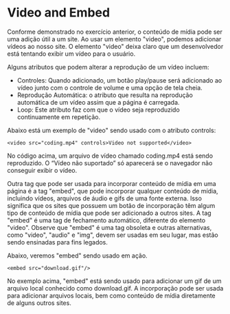 # Video and Embed
Conforme demonstrado no exercício anterior, o conteúdo de mídia pode ser uma adição útil a um site. Ao usar um elemento "video", podemos adicionar vídeos ao nosso site. O elemento "video" deixa claro que um desenvolvedor está tentando exibir um vídeo para o usuário.

Alguns atributos que podem alterar a reprodução de um vídeo incluem:

* Controles: Quando adicionado, um botão play/pause será adicionado ao vídeo junto com o controle de volume e uma opção de tela cheia.
* Reprodução Automática: o atributo que resulta na reprodução automática de um vídeo assim que a página é carregada.
* Loop: Este atributo faz com que o vídeo seja reproduzido continuamente em repetição.

Abaixo está um exemplo de "video" sendo usado com o atributo controls:

    <video src="coding.mp4" controls>Video not supported</video>

No código acima, um arquivo de vídeo chamado coding.mp4 está sendo reproduzido. O “Vídeo não suportado” só aparecerá se o navegador não conseguir exibir o vídeo.

Outra tag que pode ser usada para incorporar conteúdo de mídia em uma página é a tag "embed", que pode incorporar qualquer conteúdo de mídia, incluindo vídeos, arquivos de áudio e gifs de uma fonte externa. Isso significa que os sites que possuem um botão de incorporação têm algum tipo de conteúdo de mídia que pode ser adicionado a outros sites. A tag "embed" é uma tag de fechamento automático, diferente do elemento "video". Observe que "embed" é uma tag obsoleta e outras alternativas, como "video", "audio" e "img", devem ser usadas em seu lugar, mas estão sendo ensinadas para fins legados.

Abaixo, veremos "embed" sendo usado em ação.

    <embed src="download.gif"/>

No exemplo acima, "embed" está sendo usado para adicionar um gif de um arquivo local conhecido como download.gif. A incorporação pode ser usada para adicionar arquivos locais, bem como conteúdo de mídia diretamente de alguns outros sites.